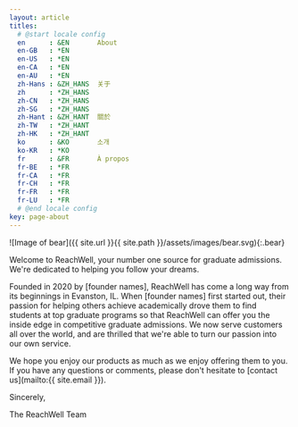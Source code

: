 ```yaml
---
layout: article
titles:
  # @start locale config
  en      : &EN       About
  en-GB   : *EN
  en-US   : *EN
  en-CA   : *EN
  en-AU   : *EN
  zh-Hans : &ZH_HANS  关于
  zh      : *ZH_HANS
  zh-CN   : *ZH_HANS
  zh-SG   : *ZH_HANS
  zh-Hant : &ZH_HANT  關於
  zh-TW   : *ZH_HANT
  zh-HK   : *ZH_HANT
  ko      : &KO       소개
  ko-KR   : *KO
  fr      : &FR       À propos
  fr-BE   : *FR
  fr-CA   : *FR
  fr-CH   : *FR
  fr-FR   : *FR
  fr-LU   : *FR
  # @end locale config
key: page-about
---
```


![Image of bear]({{ site.url }}{{ site.path }}/assets/images/bear.svg){:.bear}

Welcome to ReachWell, your number one source for graduate admissions. We're dedicated to helping you follow your dreams.

Founded in 2020 by [founder names], ReachWell has come a long way from its beginnings in Evanston, IL. When [founder names] first started out, their passion for helping others achieve academically drove them to find students at top graduate programs so that ReachWell can offer you the inside edge in competitive graduate admissions. We now serve customers all over the world, and are thrilled that we're able to turn our passion into our own service.

We hope you enjoy our products as much as we enjoy offering them to you. If you have any questions or comments, please don't hesitate to [contact us](mailto:{{ site.email }}).


Sincerely,

The ReachWell Team
